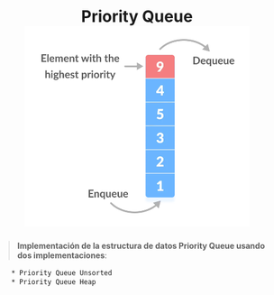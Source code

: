 <h1 align="center">
Priority Queue 

<img src="PriorityQueue.webp" width=400>
</h1>

>__Implementación de la estructura de datos Priority Queue usando dos implementaciones__:

        * Priority Queue Unsorted
        * Priority Queue Heap